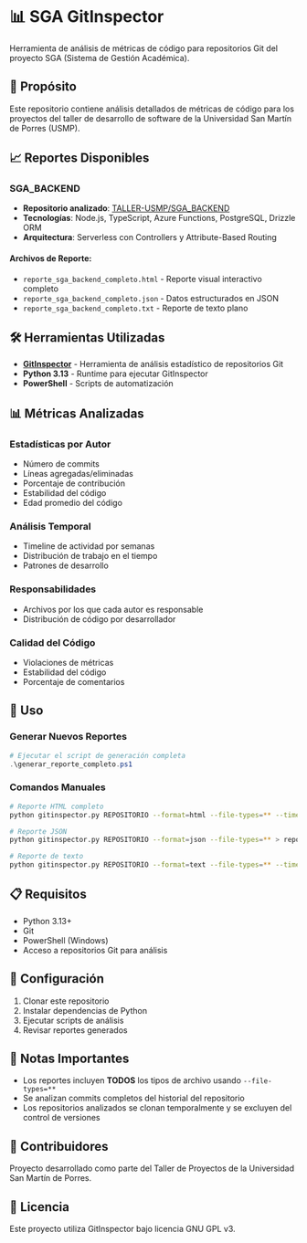 # 📊 SGA GitInspector

Herramienta de análisis de métricas de código para repositorios Git del proyecto SGA (Sistema de Gestión Académica).

## 🎯 Propósito

Este repositorio contiene análisis detallados de métricas de código para los proyectos del taller de desarrollo de software de la Universidad San Martín de Porres (USMP).

## 📈 Reportes Disponibles

### SGA_BACKEND
- **Repositorio analizado**: [TALLER-USMP/SGA_BACKEND](https://github.com/TALLER-USMP/SGA_BACKEND)
- **Tecnologías**: Node.js, TypeScript, Azure Functions, PostgreSQL, Drizzle ORM
- **Arquitectura**: Serverless con Controllers y Attribute-Based Routing

#### Archivos de Reporte:
- `reporte_sga_backend_completo.html` - Reporte visual interactivo completo
- `reporte_sga_backend_completo.json` - Datos estructurados en JSON
- `reporte_sga_backend_completo.txt` - Reporte de texto plano

## 🛠️ Herramientas Utilizadas

- **[GitInspector](https://github.com/ejwa/gitinspector)** - Herramienta de análisis estadístico de repositorios Git
- **Python 3.13** - Runtime para ejecutar GitInspector
- **PowerShell** - Scripts de automatización

## 📊 Métricas Analizadas

### Estadísticas por Autor
- Número de commits
- Líneas agregadas/eliminadas
- Porcentaje de contribución
- Estabilidad del código
- Edad promedio del código

### Análisis Temporal
- Timeline de actividad por semanas
- Distribución de trabajo en el tiempo
- Patrones de desarrollo

### Responsabilidades
- Archivos por los que cada autor es responsable
- Distribución de código por desarrollador

### Calidad del Código
- Violaciones de métricas
- Estabilidad del código
- Porcentaje de comentarios

## 🚀 Uso

### Generar Nuevos Reportes

```powershell
# Ejecutar el script de generación completa
.\generar_reporte_completo.ps1
```

### Comandos Manuales

```bash
# Reporte HTML completo
python gitinspector.py REPOSITORIO --format=html --file-types=** --timeline --responsibilities --metrics > reporte.html

# Reporte JSON
python gitinspector.py REPOSITORIO --format=json --file-types=** > reporte.json

# Reporte de texto
python gitinspector.py REPOSITORIO --format=text --file-types=** --timeline --responsibilities --metrics > reporte.txt
```

## 📋 Requisitos

- Python 3.13+
- Git
- PowerShell (Windows)
- Acceso a repositorios Git para análisis

## 🔧 Configuración

1. Clonar este repositorio
2. Instalar dependencias de Python
3. Ejecutar scripts de análisis
4. Revisar reportes generados

## 📝 Notas Importantes

- Los reportes incluyen **TODOS** los tipos de archivo usando `--file-types=**`
- Se analizan commits completos del historial del repositorio
- Los repositorios analizados se clonan temporalmente y se excluyen del control de versiones

## 👥 Contribuidores

Proyecto desarrollado como parte del Taller de Proyectos de la Universidad San Martín de Porres.

## 📄 Licencia

Este proyecto utiliza GitInspector bajo licencia GNU GPL v3.